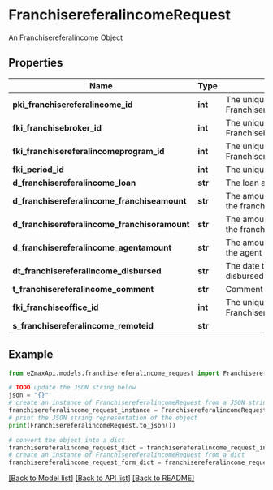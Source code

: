# FranchisereferalincomeRequest

An Franchisereferalincome Object

## Properties

Name | Type | Description | Notes
------------ | ------------- | ------------- | -------------
**pki_franchisereferalincome_id** | **int** | The unique ID of the Franchisereferalincome | [optional] 
**fki_franchisebroker_id** | **int** | The unique ID of the Franchisebroker | 
**fki_franchisereferalincomeprogram_id** | **int** | The unique ID of the Franchisereferalincomeprogram | 
**fki_period_id** | **int** | The unique ID of the Period | 
**d_franchisereferalincome_loan** | **str** | The loan amount | 
**d_franchisereferalincome_franchiseamount** | **str** | The amount that will be given to the franchise | 
**d_franchisereferalincome_franchisoramount** | **str** | The amount that will be kept by the franchisor | 
**d_franchisereferalincome_agentamount** | **str** | The amount that will be given to the agent | 
**dt_franchisereferalincome_disbursed** | **str** | The date the amounts were disbursed | 
**t_franchisereferalincome_comment** | **str** | Comment about the transaction | 
**fki_franchiseoffice_id** | **int** | The unique ID of the Franchisereoffice | 
**s_franchisereferalincome_remoteid** | **str** |  | 

## Example

```python
from eZmaxApi.models.franchisereferalincome_request import FranchisereferalincomeRequest

# TODO update the JSON string below
json = "{}"
# create an instance of FranchisereferalincomeRequest from a JSON string
franchisereferalincome_request_instance = FranchisereferalincomeRequest.from_json(json)
# print the JSON string representation of the object
print(FranchisereferalincomeRequest.to_json())

# convert the object into a dict
franchisereferalincome_request_dict = franchisereferalincome_request_instance.to_dict()
# create an instance of FranchisereferalincomeRequest from a dict
franchisereferalincome_request_form_dict = franchisereferalincome_request.from_dict(franchisereferalincome_request_dict)
```
[[Back to Model list]](../README.md#documentation-for-models) [[Back to API list]](../README.md#documentation-for-api-endpoints) [[Back to README]](../README.md)


